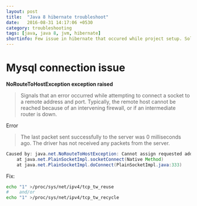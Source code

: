 ```yaml
---
layout: post
title:  "Java 8 hibernate troubleshoot"
date:   2016-08-31 14:17:06 +0530
category: troubleshooting
tags: [java, java 8, jvm, hibernate]
shortinfo: Few issue in hibernate that occured while project setup. Solutions are provided for the issues.
---
```



# Mysql connection issue
**NoRouteToHostException exception raised**

>Signals that an error occurred while attempting to connect a socket to a remote address and port. Typically, the remote host cannot be reached because of an intervening firewall, or if an intermediate router is down.

Error
> The last packet sent successfully to the server was 0 milliseconds ago. The driver has not received any packets from the server.

```java
Caused by: java.net.NoRouteToHostException: Cannot assign requested address
    at java.net.PlainSocketImpl.socketConnect(Native Method)
    at java.net.PlainSocketImpl.doConnect(PlainSocketImpl.java:333)
```

Fix:

```bash
echo "1" >/proc/sys/net/ipv4/tcp_tw_reuse
#    and/or
echo "1" >/proc/sys/net/ipv4/tcp_tw_recycle
```